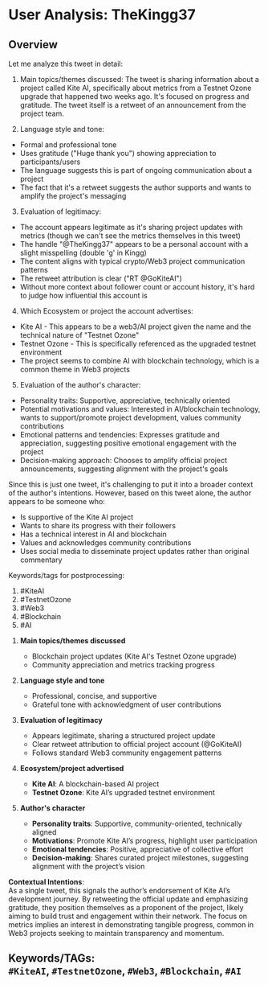 # User Analysis: TheKingg37

## Overview

<think>
Let me analyze this tweet in detail:

1. Main topics/themes discussed:
The tweet is sharing information about a project called Kite AI, specifically about metrics from a Testnet Ozone upgrade that happened two weeks ago. It's focused on progress and gratitude. The tweet itself is a retweet of an announcement from the project team.

2. Language style and tone:
- Formal and professional tone
- Uses gratitude ("Huge thank you") showing appreciation to participants/users
- The language suggests this is part of ongoing communication about a project
- The fact that it's a retweet suggests the author supports and wants to amplify the project's messaging

3. Evaluation of legitimacy:
- The account appears legitimate as it's sharing project updates with metrics (though we can't see the metrics themselves in this tweet)
- The handle "@TheKingg37" appears to be a personal account with a slight misspelling (double 'g' in Kingg)
- The content aligns with typical crypto/Web3 project communication patterns
- The retweet attribution is clear ("RT @GoKiteAI")
- Without more context about follower count or account history, it's hard to judge how influential this account is

4. Which Ecosystem or project the account advertises:
- Kite AI - This appears to be a web3/AI project given the name and the technical nature of "Testnet Ozone"
- Testnet Ozone - This is specifically referenced as the upgraded testnet environment
- The project seems to combine AI with blockchain technology, which is a common theme in Web3 projects

5. Evaluation of the author's character:
- Personality traits: Supportive, appreciative, technically oriented
- Potential motivations and values: Interested in AI/blockchain technology, wants to support/promote project development, values community contributions
- Emotional patterns and tendencies: Expresses gratitude and appreciation, suggesting positive emotional engagement with the project
- Decision-making approach: Chooses to amplify official project announcements, suggesting alignment with the project's goals

Since this is just one tweet, it's challenging to put it into a broader context of the author's intentions. However, based on this tweet alone, the author appears to be someone who:
- Is supportive of the Kite AI project
- Wants to share its progress with their followers
- Has a technical interest in AI and blockchain
- Values and acknowledges community contributions
- Uses social media to disseminate project updates rather than original commentary

Keywords/tags for postprocessing:
1. #KiteAI
2. #TestnetOzone
3. #Web3
4. #Blockchain
5. #AI
</think>

1. **Main topics/themes discussed**  
   - Blockchain project updates (Kite AI's Testnet Ozone upgrade)  
   - Community appreciation and metrics tracking progress  

2. **Language style and tone**  
   - Professional, concise, and supportive  
   - Grateful tone with acknowledgment of user contributions  

3. **Evaluation of legitimacy**  
   - Appears legitimate, sharing a structured project update  
   - Clear retweet attribution to official project account (@GoKiteAI)  
   - Follows standard Web3 community engagement patterns  

4. **Ecosystem/project advertised**  
   - **Kite AI**: A blockchain-based AI project  
   - **Testnet Ozone**: Kite AI’s upgraded testnet environment  

5. **Author's character**  
   - **Personality traits**: Supportive, community-oriented, technically aligned  
   - **Motivations**: Promote Kite AI’s progress, highlight user participation  
   - **Emotional tendencies**: Positive, appreciative of collective effort  
   - **Decision-making**: Shares curated project milestones, suggesting alignment with the project’s vision  

**Contextual Intentions**:  
As a single tweet, this signals the author’s endorsement of Kite AI’s development journey. By retweeting the official update and emphasizing gratitude, they position themselves as a proponent of the project, likely aiming to build trust and engagement within their network. The focus on metrics implies an interest in demonstrating tangible progress, common in Web3 projects seeking to maintain transparency and momentum.

**Keywords/TAGs**:  
`#KiteAI`, `#TestnetOzone`, `#Web3`, `#Blockchain`, `#AI`
---
